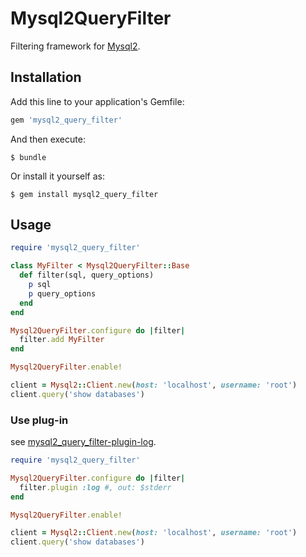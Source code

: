 # Mysql2QueryFilter

Filtering framework for [Mysql2](https://github.com/brianmario/mysql2).

## Installation

Add this line to your application's Gemfile:

```ruby
gem 'mysql2_query_filter'
```

And then execute:

    $ bundle

Or install it yourself as:

    $ gem install mysql2_query_filter

## Usage

```ruby
require 'mysql2_query_filter'

class MyFilter < Mysql2QueryFilter::Base
  def filter(sql, query_options)
    p sql
    p query_options
  end
end

Mysql2QueryFilter.configure do |filter|
  filter.add MyFilter
end

Mysql2QueryFilter.enable!

client = Mysql2::Client.new(host: 'localhost', username: 'root')
client.query('show databases')
```

### Use plug-in

see [mysql2_query_filter-plugin-log](https://github.com/winebarrel/mysql2_query_filter-plugin-log).

```ruby
require 'mysql2_query_filter'

Mysql2QueryFilter.configure do |filter|
  filter.plugin :log #, out: $stderr
end

Mysql2QueryFilter.enable!

client = Mysql2::Client.new(host: 'localhost', username: 'root')
client.query('show databases')
```
